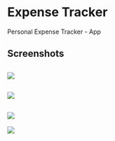 # Expense Tracker

Personal Expense Tracker - App

## Screenshots
![](screenshots/Screenshot_1750325385.png)
---
![](screenshots/Screenshot_1750325441.png)
---
![](screenshots/Screenshot_1750325453.png)
---
![](screenshots/Screenshot_1750325462.png)
